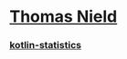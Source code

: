 # [Thomas Nield](https://github.com/thomasnield)

### [kotlin-statistics](https://github.com/thomasnield/kotlin-statistics)
